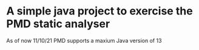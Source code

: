 # A simple java project to exercise the PMD static analyser

As of now 11/10/21 PMD supports a maxium Java version of 13  

